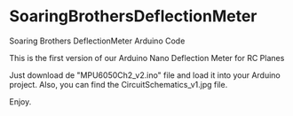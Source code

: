# SoaringBrothersDeflectionMeter
Soaring Brothers DeflectionMeter Arduino Code

This is the first version of our Arduino Nano Deflection Meter for RC Planes

Just download de "MPU6050Ch2_v2.ino" file and load it into your Arduino project.
Also, you can find the CircuitSchematics_v1.jpg file.

Enjoy.
